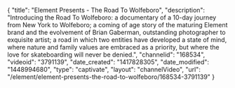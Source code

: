 {
    "title": "Element Presents - The Road To Wolfeboro",
    "description": "Introducing the Road To Wolfeboro: a documentary of a 10-day journey from New York to Wolfeboro; a coming of age story of the maturing Element brand and the evolvement of Brian Gaberman, outstanding photographer to exquisite artist; a road in which two entities have developed a state of mind, where nature and family values are embraced as a priority, but where the love for skateboarding will never be denied.",
    "channelid": "168534",
    "videoid": "3791139",
    "date_created": "1417828305",
    "date_modified": "1448994680",
    "type": "captivate",
    "layout": "channelVideo",
    "url": "\/element\/element-presents-the-road-to-wolfeboro\/168534-3791139"
}